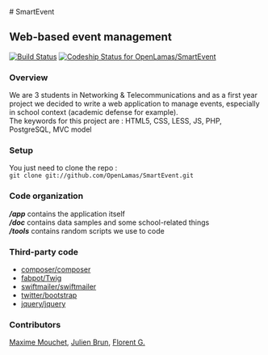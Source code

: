 # SmartEvent
## Web-based event management

[![Build Status](https://travis-ci.org/OpenLamas/SmartEvent.png)](https://travis-ci.org/OpenLamas/SmartEvent)
[ ![Codeship Status for OpenLamas/SmartEvent](https://www.codeship.io/projects/96716cb0-4952-0130-9d1f-22000a8c0085/status?branch=master)](https://www.codeship.io/projects/1268)

### Overview
We are 3 students in Networking & Telecommunications and as a first year project we decided to write a web application to manage events, especially in school context (academic defense for example).  
The keywords for this project are : HTML5, CSS, LESS, JS, PHP, PostgreSQL, MVC model

### Setup
You just need to clone the repo :  
`git clone git://github.com/OpenLamas/SmartEvent.git`

### Code organization
***/app*** contains the application itself  
***/doc*** contains data samples and some school-related things  
***/tools*** contains random scripts we use to code

### Third-party code
* [composer/composer](//github.com/composer/composer)
* [fabpot/Twig](//github.com/fabpot/Twig)
* [swiftmailer/swiftmailer](//github.com/swiftmailer/swiftmailer)
* [twitter/bootstrap](//github.com/twitter/bootstrap)
* [jquery/jquery](//github.com/jquery/jquery)

### Contributors
[Maxime Mouchet](//github.com/maxmouchet), [Julien Brun](//github.com/sikado), [Florent G.](//github.com/kode4me)
